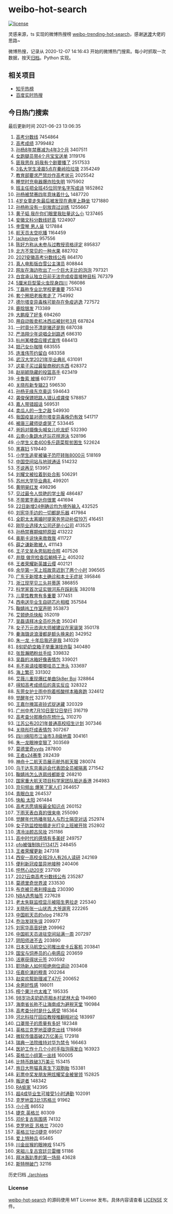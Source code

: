 # weibo-hot-search

[![license](https://img.shields.io/github/license/Arrackisarookie/weibo-hot-search)](https://github.com/Arrackisarookie/weibo-hot-search/blob/master/LICENSE)

灵感来源，ts 实现的微博热搜榜 [weibo-trending-hot-search](https://github.com/justjavac/weibo-trending-hot-search)，感谢[迷渡](https://github.com/justjavac)大佬的思路~

微博热搜，记录从 2020-12-07 14:16:43 开始的微博热门搜索。每小时抓取一次数据，按天[归档](./archives)。Python 实现。

## 相关项目
+ [知乎热榜](https://github.com/Arrackisarookie/zhihu-top-search)
+ [百度实时热搜](https://github.com/Arrackisarookie/baidu-hot-search)

## 今日热门搜索

<!-- Rank Begin -->

最后更新时间 2021-06-23 13:06:35

1. [高考分数线](https://s.weibo.com/weibo?q=%23%E9%AB%98%E8%80%83%E5%88%86%E6%95%B0%E7%BA%BF%23&Refer=top) 7454864
1. [高考成绩](https://s.weibo.com/weibo?q=%23%E9%AB%98%E8%80%83%E6%88%90%E7%BB%A9%23&Refer=top) 3799482
1. [孙杨8年禁赛减为4年3个月](https://s.weibo.com/weibo?q=%23%E5%AD%99%E6%9D%A88%E5%B9%B4%E7%A6%81%E8%B5%9B%E5%87%8F%E4%B8%BA4%E5%B9%B43%E4%B8%AA%E6%9C%88%23&Refer=top) 3407511
1. [女跑腿员带4个月宝宝送单](https://s.weibo.com/weibo?q=%23%E5%A5%B3%E8%B7%91%E8%85%BF%E5%91%98%E5%B8%A64%E4%B8%AA%E6%9C%88%E5%AE%9D%E5%AE%9D%E9%80%81%E5%8D%95%23&Refer=top) 3119176
1. [匪我思存 妈我有个剧要播了](https://s.weibo.com/weibo?q=%E5%8C%AA%E6%88%91%E6%80%9D%E5%AD%98%20%E5%A6%88%E6%88%91%E6%9C%89%E4%B8%AA%E5%89%A7%E8%A6%81%E6%92%AD%E4%BA%86&Refer=top) 2517533
1. [3名大学生凌晨5点在秦岭捡垃圾](https://s.weibo.com/weibo?q=%233%E5%90%8D%E5%A4%A7%E5%AD%A6%E7%94%9F%E5%87%8C%E6%99%A85%E7%82%B9%E5%9C%A8%E7%A7%A6%E5%B2%AD%E6%8D%A1%E5%9E%83%E5%9C%BE%23&Refer=top) 2354249
1. [教育部要求严禁炒作高考状元](https://s.weibo.com/weibo?q=%23%E6%95%99%E8%82%B2%E9%83%A8%E8%A6%81%E6%B1%82%E4%B8%A5%E7%A6%81%E7%82%92%E4%BD%9C%E9%AB%98%E8%80%83%E7%8A%B6%E5%85%83%23&Refer=top) 2025542
1. [睡觉时充电器爆炸险失明](https://s.weibo.com/weibo?q=%23%E7%9D%A1%E8%A7%89%E6%97%B6%E5%85%85%E7%94%B5%E5%99%A8%E7%88%86%E7%82%B8%E9%99%A9%E5%A4%B1%E6%98%8E%23&Refer=top) 1975902
1. [班主任把全班45位同学名字写成诗](https://s.weibo.com/weibo?q=%23%E7%8F%AD%E4%B8%BB%E4%BB%BB%E6%8A%8A%E5%85%A8%E7%8F%AD45%E4%BD%8D%E5%90%8C%E5%AD%A6%E5%90%8D%E5%AD%97%E5%86%99%E6%88%90%E8%AF%97%23&Refer=top) 1852862
1. [孙杨被禁赛四年意味着什么](https://s.weibo.com/weibo?q=%23%E5%AD%99%E6%9D%A8%E8%A2%AB%E7%A6%81%E8%B5%9B%E5%9B%9B%E5%B9%B4%E6%84%8F%E5%91%B3%E7%9D%80%E4%BB%80%E4%B9%88%23&Refer=top) 1487720
1. [4岁女童走失最后被发现在悬崖上静坐](https://s.weibo.com/weibo?q=%234%E5%B2%81%E5%A5%B3%E7%AB%A5%E8%B5%B0%E5%A4%B1%E6%9C%80%E5%90%8E%E8%A2%AB%E5%8F%91%E7%8E%B0%E5%9C%A8%E6%82%AC%E5%B4%96%E4%B8%8A%E9%9D%99%E5%9D%90%23&Refer=top) 1271880
1. [孙杨称没有一刻放弃过训练](https://s.weibo.com/weibo?q=%23%E5%AD%99%E6%9D%A8%E7%A7%B0%E6%B2%A1%E6%9C%89%E4%B8%80%E5%88%BB%E6%94%BE%E5%BC%83%E8%BF%87%E8%AE%AD%E7%BB%83%23&Refer=top) 1255667
1. [黄子韬 我在你们眼里我肚量这么小](https://s.weibo.com/weibo?q=%E9%BB%84%E5%AD%90%E9%9F%AC%20%E6%88%91%E5%9C%A8%E4%BD%A0%E4%BB%AC%E7%9C%BC%E9%87%8C%E6%88%91%E8%82%9A%E9%87%8F%E8%BF%99%E4%B9%88%E5%B0%8F&Refer=top) 1237465
1. [安徽文科分数线好高](https://s.weibo.com/weibo?q=%E5%AE%89%E5%BE%BD%E6%96%87%E7%A7%91%E5%88%86%E6%95%B0%E7%BA%BF%E5%A5%BD%E9%AB%98&Refer=top) 1224907
1. [李雪琴 男人装](https://s.weibo.com/weibo?q=%E6%9D%8E%E9%9B%AA%E7%90%B4%20%E7%94%B7%E4%BA%BA%E8%A3%85&Refer=top) 1217884
1. [航天员太空吃播](https://s.weibo.com/weibo?q=%23%E8%88%AA%E5%A4%A9%E5%91%98%E5%A4%AA%E7%A9%BA%E5%90%83%E6%92%AD%23&Refer=top) 1164459
1. [jackeylove](https://s.weibo.com/weibo?q=jackeylove&Refer=top) 957556
1. [陈好方称从未参与过教授资格评定](https://s.weibo.com/weibo?q=%23%E9%99%88%E5%A5%BD%E6%96%B9%E7%A7%B0%E4%BB%8E%E6%9C%AA%E5%8F%82%E4%B8%8E%E8%BF%87%E6%95%99%E6%8E%88%E8%B5%84%E6%A0%BC%E8%AF%84%E5%AE%9A%23&Refer=top) 895837
1. [北方不常见的一种水果](https://s.weibo.com/weibo?q=%23%E5%8C%97%E6%96%B9%E4%B8%8D%E5%B8%B8%E8%A7%81%E7%9A%84%E4%B8%80%E7%A7%8D%E6%B0%B4%E6%9E%9C%23&Refer=top) 882702
1. [2021安徽高考分数线公布](https://s.weibo.com/weibo?q=%232021%E5%AE%89%E5%BE%BD%E9%AB%98%E8%80%83%E5%88%86%E6%95%B0%E7%BA%BF%E5%85%AC%E5%B8%83%23&Refer=top) 864170
1. [真人电影版白雪公主演员](https://s.weibo.com/weibo?q=%E7%9C%9F%E4%BA%BA%E7%94%B5%E5%BD%B1%E7%89%88%E7%99%BD%E9%9B%AA%E5%85%AC%E4%B8%BB%E6%BC%94%E5%91%98&Refer=top) 808844
1. [网友在海边吹出了一个巨大无比的泡泡](https://s.weibo.com/weibo?q=%E7%BD%91%E5%8F%8B%E5%9C%A8%E6%B5%B7%E8%BE%B9%E5%90%B9%E5%87%BA%E4%BA%86%E4%B8%80%E4%B8%AA%E5%B7%A8%E5%A4%A7%E6%97%A0%E6%AF%94%E7%9A%84%E6%B3%A1%E6%B3%A1&Refer=top) 797321
1. [白宫承认独立日前无法完成疫苗接种目标](https://s.weibo.com/weibo?q=%23%E7%99%BD%E5%AE%AB%E6%89%BF%E8%AE%A4%E7%8B%AC%E7%AB%8B%E6%97%A5%E5%89%8D%E6%97%A0%E6%B3%95%E5%AE%8C%E6%88%90%E7%96%AB%E8%8B%97%E6%8E%A5%E7%A7%8D%E7%9B%AE%E6%A0%87%23&Refer=top) 767379
1. [5厘米巨型萤火虫现身四川](https://s.weibo.com/weibo?q=%235%E5%8E%98%E7%B1%B3%E5%B7%A8%E5%9E%8B%E8%90%A4%E7%81%AB%E8%99%AB%E7%8E%B0%E8%BA%AB%E5%9B%9B%E5%B7%9D%23&Refer=top) 766086
1. [丁磊称专业比学校更重要](https://s.weibo.com/weibo?q=%23%E4%B8%81%E7%A3%8A%E7%A7%B0%E4%B8%93%E4%B8%9A%E6%AF%94%E5%AD%A6%E6%A0%A1%E6%9B%B4%E9%87%8D%E8%A6%81%23&Refer=top) 755743
1. [套个圈把老板套走了](https://s.weibo.com/weibo?q=%23%E5%A5%97%E4%B8%AA%E5%9C%88%E6%8A%8A%E8%80%81%E6%9D%BF%E5%A5%97%E8%B5%B0%E4%BA%86%23&Refer=top) 754992
1. [德尔塔变异毒株可能存在免疫逃逸](https://s.weibo.com/weibo?q=%23%E5%BE%B7%E5%B0%94%E5%A1%94%E5%8F%98%E5%BC%82%E6%AF%92%E6%A0%AA%E5%8F%AF%E8%83%BD%E5%AD%98%E5%9C%A8%E5%85%8D%E7%96%AB%E9%80%83%E9%80%B8%23&Refer=top) 727572
1. [鹿晗银发](https://s.weibo.com/weibo?q=%23%E9%B9%BF%E6%99%97%E9%93%B6%E5%8F%91%23&Refer=top) 713389
1. [大鹏瘦了好多](https://s.weibo.com/weibo?q=%23%E5%A4%A7%E9%B9%8F%E7%98%A6%E4%BA%86%E5%A5%BD%E5%A4%9A%23&Refer=top) 694260
1. [用自动贩卖机冰西瓜被封号3月](https://s.weibo.com/weibo?q=%23%E7%94%A8%E8%87%AA%E5%8A%A8%E8%B4%A9%E5%8D%96%E6%9C%BA%E5%86%B0%E8%A5%BF%E7%93%9C%E8%A2%AB%E5%B0%81%E5%8F%B73%E6%9C%88%23&Refer=top) 687824
1. [一时竟分不清是猪还是狗](https://s.weibo.com/weibo?q=%23%E4%B8%80%E6%97%B6%E7%AB%9F%E5%88%86%E4%B8%8D%E6%B8%85%E6%98%AF%E7%8C%AA%E8%BF%98%E6%98%AF%E7%8B%97%23&Refer=top) 687038
1. [严浩翔少年说唱企划路透](https://s.weibo.com/weibo?q=%23%E4%B8%A5%E6%B5%A9%E7%BF%94%E5%B0%91%E5%B9%B4%E8%AF%B4%E5%94%B1%E4%BC%81%E5%88%92%E8%B7%AF%E9%80%8F%23&Refer=top) 686310
1. [杭州某楼盘应援式宣传](https://s.weibo.com/weibo?q=%23%E6%9D%AD%E5%B7%9E%E6%9F%90%E6%A5%BC%E7%9B%98%E5%BA%94%E6%8F%B4%E5%BC%8F%E5%AE%A3%E4%BC%A0%23&Refer=top) 684413
1. [妲己女仆咖啡](https://s.weibo.com/weibo?q=%E5%A6%B2%E5%B7%B1%E5%A5%B3%E4%BB%86%E5%92%96%E5%95%A1&Refer=top) 683555
1. [连淮伟签约留白](https://s.weibo.com/weibo?q=%23%E8%BF%9E%E6%B7%AE%E4%BC%9F%E7%AD%BE%E7%BA%A6%E7%95%99%E7%99%BD%23&Refer=top) 683358
1. [武汉大学2021年毕业典礼](https://s.weibo.com/weibo?q=%23%E6%AD%A6%E6%B1%89%E5%A4%A7%E5%AD%A62021%E5%B9%B4%E6%AF%95%E4%B8%9A%E5%85%B8%E7%A4%BC%23&Refer=top) 631091
1. [这辈子买过最智商税的东西](https://s.weibo.com/weibo?q=%23%E8%BF%99%E8%BE%88%E5%AD%90%E4%B9%B0%E8%BF%87%E6%9C%80%E6%99%BA%E5%95%86%E7%A8%8E%E7%9A%84%E4%B8%9C%E8%A5%BF%23&Refer=top) 628372
1. [赵丽颖隐藏的投篮高手](https://s.weibo.com/weibo?q=%23%E8%B5%B5%E4%B8%BD%E9%A2%96%E9%9A%90%E8%97%8F%E7%9A%84%E6%8A%95%E7%AF%AE%E9%AB%98%E6%89%8B%23&Refer=top) 623419
1. [卡鲁索 被捕](https://s.weibo.com/weibo?q=%E5%8D%A1%E9%B2%81%E7%B4%A2%20%E8%A2%AB%E6%8D%95&Refer=top) 607317
1. [关晓彤新专辑23](https://s.weibo.com/weibo?q=%23%E5%85%B3%E6%99%93%E5%BD%A4%E6%96%B0%E4%B8%93%E8%BE%9123%23&Refer=top) 596530
1. [孙杨无缘东京奥运](https://s.weibo.com/weibo?q=%23%E5%AD%99%E6%9D%A8%E6%97%A0%E7%BC%98%E4%B8%9C%E4%BA%AC%E5%A5%A5%E8%BF%90%23&Refer=top) 594643
1. [龚俊保镖把路人错认成龚俊](https://s.weibo.com/weibo?q=%23%E9%BE%9A%E4%BF%8A%E4%BF%9D%E9%95%96%E6%8A%8A%E8%B7%AF%E4%BA%BA%E9%94%99%E8%AE%A4%E6%88%90%E9%BE%9A%E4%BF%8A%23&Refer=top) 578857
1. [嘉人带错超话](https://s.weibo.com/weibo?q=%23%E5%98%89%E4%BA%BA%E5%B8%A6%E9%94%99%E8%B6%85%E8%AF%9D%23&Refer=top) 569531
1. [卖瓜人的一生之敌](https://s.weibo.com/weibo?q=%23%E5%8D%96%E7%93%9C%E4%BA%BA%E7%9A%84%E4%B8%80%E7%94%9F%E4%B9%8B%E6%95%8C%23&Refer=top) 549930
1. [我国疫苗对德尔塔变异毒株仍有效](https://s.weibo.com/weibo?q=%23%E6%88%91%E5%9B%BD%E7%96%AB%E8%8B%97%E5%AF%B9%E5%BE%B7%E5%B0%94%E5%A1%94%E5%8F%98%E5%BC%82%E6%AF%92%E6%A0%AA%E4%BB%8D%E6%9C%89%E6%95%88%23&Refer=top) 541717
1. [被唐三藏师徒虐哭了](https://s.weibo.com/weibo?q=%23%E8%A2%AB%E5%94%90%E4%B8%89%E8%97%8F%E5%B8%88%E5%BE%92%E8%99%90%E5%93%AD%E4%BA%86%23&Refer=top) 533445
1. [爸妈对摄像头喊女儿吃龙虾](https://s.weibo.com/weibo?q=%23%E7%88%B8%E5%A6%88%E5%AF%B9%E6%91%84%E5%83%8F%E5%A4%B4%E5%96%8A%E5%A5%B3%E5%84%BF%E5%90%83%E9%BE%99%E8%99%BE%23&Refer=top) 532390
1. [云南小象跳水还玩花样游泳](https://s.weibo.com/weibo?q=%23%E4%BA%91%E5%8D%97%E5%B0%8F%E8%B1%A1%E8%B7%B3%E6%B0%B4%E8%BF%98%E7%8E%A9%E8%8A%B1%E6%A0%B7%E6%B8%B8%E6%B3%B3%23&Refer=top) 528196
1. [小学生义卖400多斤蔬菜帮贫困生](https://s.weibo.com/weibo?q=%23%E5%B0%8F%E5%AD%A6%E7%94%9F%E4%B9%89%E5%8D%96400%E5%A4%9A%E6%96%A4%E8%94%AC%E8%8F%9C%E5%B8%AE%E8%B4%AB%E5%9B%B0%E7%94%9F%23&Refer=top) 522624
1. [黑寡妇](https://s.weibo.com/weibo?q=%E9%BB%91%E5%AF%A1%E5%A6%87&Refer=top) 519440
1. [小学生追星被骗子恐吓转账8000元](https://s.weibo.com/weibo?q=%23%E5%B0%8F%E5%AD%A6%E7%94%9F%E8%BF%BD%E6%98%9F%E8%A2%AB%E9%AA%97%E5%AD%90%E6%81%90%E5%90%93%E8%BD%AC%E8%B4%A68000%E5%85%83%23&Refer=top) 518169
1. [中国空间站与地球通话](https://s.weibo.com/weibo?q=%23%E4%B8%AD%E5%9B%BD%E7%A9%BA%E9%97%B4%E7%AB%99%E4%B8%8E%E5%9C%B0%E7%90%83%E9%80%9A%E8%AF%9D%23&Refer=top) 514232
1. [不说再见](https://s.weibo.com/weibo?q=%23%E4%B8%8D%E8%AF%B4%E5%86%8D%E8%A7%81%23&Refer=top) 513957
1. [刘耀文被拉着到处合影](https://s.weibo.com/weibo?q=%23%E5%88%98%E8%80%80%E6%96%87%E8%A2%AB%E6%8B%89%E7%9D%80%E5%88%B0%E5%A4%84%E5%90%88%E5%BD%B1%23&Refer=top) 506291
1. [苏州大学毕业典礼](https://s.weibo.com/weibo?q=%23%E8%8B%8F%E5%B7%9E%E5%A4%A7%E5%AD%A6%E6%AF%95%E4%B8%9A%E5%85%B8%E7%A4%BC%23&Refer=top) 499201
1. [黄明昊红发](https://s.weibo.com/weibo?q=%23%E9%BB%84%E6%98%8E%E6%98%8A%E7%BA%A2%E5%8F%91%23&Refer=top) 498296
1. [见过最令人惊艳的学士服](https://s.weibo.com/weibo?q=%23%E8%A7%81%E8%BF%87%E6%9C%80%E4%BB%A4%E4%BA%BA%E6%83%8A%E8%89%B3%E7%9A%84%E5%AD%A6%E5%A3%AB%E6%9C%8D%23&Refer=top) 486487
1. [不带累字表达你很累](https://s.weibo.com/weibo?q=%23%E4%B8%8D%E5%B8%A6%E7%B4%AF%E5%AD%97%E8%A1%A8%E8%BE%BE%E4%BD%A0%E5%BE%88%E7%B4%AF%23&Refer=top) 441694
1. [22日新增24例确诊均为境外输入](https://s.weibo.com/weibo?q=%2322%E6%97%A5%E6%96%B0%E5%A2%9E24%E4%BE%8B%E7%A1%AE%E8%AF%8A%E5%9D%87%E4%B8%BA%E5%A2%83%E5%A4%96%E8%BE%93%E5%85%A5%23&Refer=top) 432525
1. [刘宪华手边的一切都是乐器](https://s.weibo.com/weibo?q=%23%E5%88%98%E5%AE%AA%E5%8D%8E%E6%89%8B%E8%BE%B9%E7%9A%84%E4%B8%80%E5%88%87%E9%83%BD%E6%98%AF%E4%B9%90%E5%99%A8%23&Refer=top) 417984
1. [全职太太离婚时提家务劳动补偿19万](https://s.weibo.com/weibo?q=%23%E5%85%A8%E8%81%8C%E5%A4%AA%E5%A4%AA%E7%A6%BB%E5%A9%9A%E6%97%B6%E6%8F%90%E5%AE%B6%E5%8A%A1%E5%8A%B3%E5%8A%A8%E8%A1%A5%E5%81%BF19%E4%B8%87%23&Refer=top) 416451
1. [刚毕业选择大公司还是小公司](https://s.weibo.com/weibo?q=%23%E5%88%9A%E6%AF%95%E4%B8%9A%E9%80%89%E6%8B%A9%E5%A4%A7%E5%85%AC%E5%8F%B8%E8%BF%98%E6%98%AF%E5%B0%8F%E5%85%AC%E5%8F%B8%23&Refer=top) 413525
1. [孙杨禁赛期缩短原因](https://s.weibo.com/weibo?q=%23%E5%AD%99%E6%9D%A8%E7%A6%81%E8%B5%9B%E6%9C%9F%E7%BC%A9%E7%9F%AD%E5%8E%9F%E5%9B%A0%23&Refer=top) 413222
1. [奥斯卡说快来救救我](https://s.weibo.com/weibo?q=%23%E5%A5%A5%E6%96%AF%E5%8D%A1%E8%AF%B4%E5%BF%AB%E6%9D%A5%E6%95%91%E6%95%91%E6%88%91%23&Refer=top) 411727
1. [薛之谦新歌被人](https://s.weibo.com/weibo?q=%23%E8%96%9B%E4%B9%8B%E8%B0%A6%E6%96%B0%E6%AD%8C%E8%A2%AB%E4%BA%BA%23&Refer=top) 411143
1. [王子文吴永恩贴脸合照](https://s.weibo.com/weibo?q=%23%E7%8E%8B%E5%AD%90%E6%96%87%E5%90%B4%E6%B0%B8%E6%81%A9%E8%B4%B4%E8%84%B8%E5%90%88%E7%85%A7%23&Refer=top) 407526
1. [井胧 做完检查后躺椅子上](https://s.weibo.com/weibo?q=%E4%BA%95%E8%83%A7%20%E5%81%9A%E5%AE%8C%E6%A3%80%E6%9F%A5%E5%90%8E%E8%BA%BA%E6%A4%85%E5%AD%90%E4%B8%8A&Refer=top) 405202
1. [王者荣耀新英雄云缨](https://s.weibo.com/weibo?q=%23%E7%8E%8B%E8%80%85%E8%8D%A3%E8%80%80%E6%96%B0%E8%8B%B1%E9%9B%84%E4%BA%91%E7%BC%A8%23&Refer=top) 402121
1. [余华第一天上班故意迟到了两个小时](https://s.weibo.com/weibo?q=%23%E4%BD%99%E5%8D%8E%E7%AC%AC%E4%B8%80%E5%A4%A9%E4%B8%8A%E7%8F%AD%E6%95%85%E6%84%8F%E8%BF%9F%E5%88%B0%E4%BA%86%E4%B8%A4%E4%B8%AA%E5%B0%8F%E6%97%B6%23&Refer=top) 396565
1. [广东无新增本土确诊和本土无症状](https://s.weibo.com/weibo?q=%23%E5%B9%BF%E4%B8%9C%E6%97%A0%E6%96%B0%E5%A2%9E%E6%9C%AC%E5%9C%9F%E7%A1%AE%E8%AF%8A%E5%92%8C%E6%9C%AC%E5%9C%9F%E6%97%A0%E7%97%87%E7%8A%B6%23&Refer=top) 395846
1. [浙江现罕见三头并蒂莲](https://s.weibo.com/weibo?q=%23%E6%B5%99%E6%B1%9F%E7%8E%B0%E7%BD%95%E8%A7%81%E4%B8%89%E5%A4%B4%E5%B9%B6%E8%92%82%E8%8E%B2%23&Refer=top) 386855
1. [科学家首次证实银河系在踩刹车](https://s.weibo.com/weibo?q=%23%E7%A7%91%E5%AD%A6%E5%AE%B6%E9%A6%96%E6%AC%A1%E8%AF%81%E5%AE%9E%E9%93%B6%E6%B2%B3%E7%B3%BB%E5%9C%A8%E8%B8%A9%E5%88%B9%E8%BD%A6%23&Refer=top) 382018
1. [儿童性教育有多重要](https://s.weibo.com/weibo?q=%23%E5%84%BF%E7%AB%A5%E6%80%A7%E6%95%99%E8%82%B2%E6%9C%89%E5%A4%9A%E9%87%8D%E8%A6%81%23&Refer=top) 377451
1. [西电送毕业生自研芯片相框](https://s.weibo.com/weibo?q=%23%E8%A5%BF%E7%94%B5%E9%80%81%E6%AF%95%E4%B8%9A%E7%94%9F%E8%87%AA%E7%A0%94%E8%8A%AF%E7%89%87%E7%9B%B8%E6%A1%86%23&Refer=top) 357584
1. [鞠婧祎工作室声明](https://s.weibo.com/weibo?q=%23%E9%9E%A0%E5%A9%A7%E7%A5%8E%E5%B7%A5%E4%BD%9C%E5%AE%A4%E5%A3%B0%E6%98%8E%23&Refer=top) 353873
1. [艾顿绝杀快船](https://s.weibo.com/weibo?q=%23%E8%89%BE%E9%A1%BF%E7%BB%9D%E6%9D%80%E5%BF%AB%E8%88%B9%23&Refer=top) 352019
1. [吴磊请拜冰全员吃外卖](https://s.weibo.com/weibo?q=%23%E5%90%B4%E7%A3%8A%E8%AF%B7%E6%8B%9C%E5%86%B0%E5%85%A8%E5%91%98%E5%90%83%E5%A4%96%E5%8D%96%23&Refer=top) 350241
1. [女子万元咨询大师被建议在家装哭](https://s.weibo.com/weibo?q=%23%E5%A5%B3%E5%AD%90%E4%B8%87%E5%85%83%E5%92%A8%E8%AF%A2%E5%A4%A7%E5%B8%88%E8%A2%AB%E5%BB%BA%E8%AE%AE%E5%9C%A8%E5%AE%B6%E8%A3%85%E5%93%AD%23&Refer=top) 350178
1. [秦海璐说浪漫都是额头换来的](https://s.weibo.com/weibo?q=%23%E7%A7%A6%E6%B5%B7%E7%92%90%E8%AF%B4%E6%B5%AA%E6%BC%AB%E9%83%BD%E6%98%AF%E9%A2%9D%E5%A4%B4%E6%8D%A2%E6%9D%A5%E7%9A%84%23&Refer=top) 342952
1. [朱一龙 十年后我还是我](https://s.weibo.com/weibo?q=%E6%9C%B1%E4%B8%80%E9%BE%99%20%E5%8D%81%E5%B9%B4%E5%90%8E%E6%88%91%E8%BF%98%E6%98%AF%E6%88%91&Refer=top) 341029
1. [8旬奶奶空箱子举重演技炸裂](https://s.weibo.com/weibo?q=8%E6%97%AC%E5%A5%B6%E5%A5%B6%E7%A9%BA%E7%AE%B1%E5%AD%90%E4%B8%BE%E9%87%8D%E6%BC%94%E6%8A%80%E7%82%B8%E8%A3%82&Refer=top) 340480
1. [张哲瀚晒粉丝手绘](https://s.weibo.com/weibo?q=%23%E5%BC%A0%E5%93%B2%E7%80%9A%E6%99%92%E7%B2%89%E4%B8%9D%E6%89%8B%E7%BB%98%23&Refer=top) 339832
1. [吴磊的冰箱好像表情包](https://s.weibo.com/weibo?q=%23%E5%90%B4%E7%A3%8A%E7%9A%84%E5%86%B0%E7%AE%B1%E5%A5%BD%E5%83%8F%E8%A1%A8%E6%83%85%E5%8C%85%23&Refer=top) 339021
1. [毛不易请哇唧唧哇员工洗头](https://s.weibo.com/weibo?q=%23%E6%AF%9B%E4%B8%8D%E6%98%93%E8%AF%B7%E5%93%87%E5%94%A7%E5%94%A7%E5%93%87%E5%91%98%E5%B7%A5%E6%B4%97%E5%A4%B4%23&Refer=top) 333697
1. [海上繁花](https://s.weibo.com/weibo?q=%23%E6%B5%B7%E4%B8%8A%E7%B9%81%E8%8A%B1%23&Refer=top) 331302
1. [艾薇儿重现爆红单曲Sk8er Boi](https://s.weibo.com/weibo?q=%E8%89%BE%E8%96%87%E5%84%BF%E9%87%8D%E7%8E%B0%E7%88%86%E7%BA%A2%E5%8D%95%E6%9B%B2Sk8er%20Boi&Refer=top) 328864
1. [得知高考成绩后的真实反应](https://s.weibo.com/weibo?q=%23%E5%BE%97%E7%9F%A5%E9%AB%98%E8%80%83%E6%88%90%E7%BB%A9%E5%90%8E%E7%9A%84%E7%9C%9F%E5%AE%9E%E5%8F%8D%E5%BA%94%23&Refer=top) 328322
1. [东莞女护士雨中抱着核酸样本箱奔跑](https://s.weibo.com/weibo?q=%23%E4%B8%9C%E8%8E%9E%E5%A5%B3%E6%8A%A4%E5%A3%AB%E9%9B%A8%E4%B8%AD%E6%8A%B1%E7%9D%80%E6%A0%B8%E9%85%B8%E6%A0%B7%E6%9C%AC%E7%AE%B1%E5%A5%94%E8%B7%91%23&Refer=top) 324612
1. [觉醒年代](https://s.weibo.com/weibo?q=%E8%A7%89%E9%86%92%E5%B9%B4%E4%BB%A3&Refer=top) 323770
1. [王嘉尔掩耳盗铃式捉迷藏](https://s.weibo.com/weibo?q=%23%E7%8E%8B%E5%98%89%E5%B0%94%E6%8E%A9%E8%80%B3%E7%9B%97%E9%93%83%E5%BC%8F%E6%8D%89%E8%BF%B7%E8%97%8F%23&Refer=top) 320329
1. [广州中考7月10日至12日举行](https://s.weibo.com/weibo?q=%23%E5%B9%BF%E5%B7%9E%E4%B8%AD%E8%80%837%E6%9C%8810%E6%97%A5%E8%87%B312%E6%97%A5%E4%B8%BE%E8%A1%8C%23&Refer=top) 316719
1. [高考查分那晚你在想什么](https://s.weibo.com/weibo?q=%23%E9%AB%98%E8%80%83%E6%9F%A5%E5%88%86%E9%82%A3%E6%99%9A%E4%BD%A0%E5%9C%A8%E6%83%B3%E4%BB%80%E4%B9%88%23&Refer=top) 310270
1. [江苏公布2021年普通高校招生计划](https://s.weibo.com/weibo?q=%23%E6%B1%9F%E8%8B%8F%E5%85%AC%E5%B8%832021%E5%B9%B4%E6%99%AE%E9%80%9A%E9%AB%98%E6%A0%A1%E6%8B%9B%E7%94%9F%E8%AE%A1%E5%88%92%23&Refer=top) 307346
1. [关晓彤吓成表情包](https://s.weibo.com/weibo?q=%23%E5%85%B3%E6%99%93%E5%BD%A4%E5%90%93%E6%88%90%E8%A1%A8%E6%83%85%E5%8C%85%23&Refer=top) 307267
1. [四川绵阳市江油市3.8级地震](https://s.weibo.com/weibo?q=%E5%9B%9B%E5%B7%9D%E7%BB%B5%E9%98%B3%E5%B8%82%E6%B1%9F%E6%B2%B9%E5%B8%823.8%E7%BA%A7%E5%9C%B0%E9%9C%87&Refer=top) 304161
1. [朱一龙眼神变狠了](https://s.weibo.com/weibo?q=%23%E6%9C%B1%E4%B8%80%E9%BE%99%E7%9C%BC%E7%A5%9E%E5%8F%98%E7%8B%A0%E4%BA%86%23&Refer=top) 303569
1. [莫德里奇yyds](https://s.weibo.com/weibo?q=%23%E8%8E%AB%E5%BE%B7%E9%87%8C%E5%A5%87yyds%23&Refer=top) 287800
1. [王者s24赛季](https://s.weibo.com/weibo?q=%23%E7%8E%8B%E8%80%85s24%E8%B5%9B%E5%AD%A3%23&Refer=top) 282439
1. [神舟十二航天员展示舱外航天服](https://s.weibo.com/weibo?q=%23%E7%A5%9E%E8%88%9F%E5%8D%81%E4%BA%8C%E8%88%AA%E5%A4%A9%E5%91%98%E5%B1%95%E7%A4%BA%E8%88%B1%E5%A4%96%E8%88%AA%E5%A4%A9%E6%9C%8D%23&Refer=top) 280074
1. [乌干达东京奥运会代表团全员被隔离](https://s.weibo.com/weibo?q=%23%E4%B9%8C%E5%B9%B2%E8%BE%BE%E4%B8%9C%E4%BA%AC%E5%A5%A5%E8%BF%90%E4%BC%9A%E4%BB%A3%E8%A1%A8%E5%9B%A2%E5%85%A8%E5%91%98%E8%A2%AB%E9%9A%94%E7%A6%BB%23&Refer=top) 271542
1. [鞠婧祎怎么连肩线都能变](https://s.weibo.com/weibo?q=%23%E9%9E%A0%E5%A9%A7%E7%A5%8E%E6%80%8E%E4%B9%88%E8%BF%9E%E8%82%A9%E7%BA%BF%E9%83%BD%E8%83%BD%E5%8F%98%23&Refer=top) 268210
1. [国家重大航天项目科学家团队抵达香港](https://s.weibo.com/weibo?q=%23%E5%9B%BD%E5%AE%B6%E9%87%8D%E5%A4%A7%E8%88%AA%E5%A4%A9%E9%A1%B9%E7%9B%AE%E7%A7%91%E5%AD%A6%E5%AE%B6%E5%9B%A2%E9%98%9F%E6%8A%B5%E8%BE%BE%E9%A6%99%E6%B8%AF%23&Refer=top) 264983
1. [京句频出 爆笑了家人们](https://s.weibo.com/weibo?q=%E4%BA%AC%E5%8F%A5%E9%A2%91%E5%87%BA%20%E7%88%86%E7%AC%91%E4%BA%86%E5%AE%B6%E4%BA%BA%E4%BB%AC&Refer=top) 264657
1. [青眼白龙](https://s.weibo.com/weibo?q=%E9%9D%92%E7%9C%BC%E7%99%BD%E9%BE%99&Refer=top) 264537
1. [快船 太阳](https://s.weibo.com/weibo?q=%E5%BF%AB%E8%88%B9%20%E5%A4%AA%E9%98%B3&Refer=top) 261484
1. [高考志愿填报最全知识点](https://s.weibo.com/weibo?q=%23%E9%AB%98%E8%80%83%E5%BF%97%E6%84%BF%E5%A1%AB%E6%8A%A5%E6%9C%80%E5%85%A8%E7%9F%A5%E8%AF%86%E7%82%B9%23&Refer=top) 260152
1. [下雨天表白真的很来电](https://s.weibo.com/weibo?q=%23%E4%B8%8B%E9%9B%A8%E5%A4%A9%E8%A1%A8%E7%99%BD%E7%9C%9F%E7%9A%84%E5%BE%88%E6%9D%A5%E7%94%B5%23&Refer=top) 255090
1. [觉醒年代热播年轻人与烈士隔空对话](https://s.weibo.com/weibo?q=%23%E8%A7%89%E9%86%92%E5%B9%B4%E4%BB%A3%E7%83%AD%E6%92%AD%E5%B9%B4%E8%BD%BB%E4%BA%BA%E4%B8%8E%E7%83%88%E5%A3%AB%E9%9A%94%E7%A9%BA%E5%AF%B9%E8%AF%9D%23&Refer=top) 252974
1. [女子防监控拍摄走光打伞上班被开除](https://s.weibo.com/weibo?q=%23%E5%A5%B3%E5%AD%90%E9%98%B2%E7%9B%91%E6%8E%A7%E6%8B%8D%E6%91%84%E8%B5%B0%E5%85%89%E6%89%93%E4%BC%9E%E4%B8%8A%E7%8F%AD%E8%A2%AB%E5%BC%80%E9%99%A4%23&Refer=top) 252802
1. [清冷淡颜古风妆](https://s.weibo.com/weibo?q=%23%E6%B8%85%E5%86%B7%E6%B7%A1%E9%A2%9C%E5%8F%A4%E9%A3%8E%E5%A6%86%23&Refer=top) 251186
1. [高中时代的感情有多美好](https://s.weibo.com/weibo?q=%23%E9%AB%98%E4%B8%AD%E6%97%B6%E4%BB%A3%E7%9A%84%E6%84%9F%E6%83%85%E6%9C%89%E5%A4%9A%E7%BE%8E%E5%A5%BD%23&Refer=top) 249757
1. [ofo被强制执行1341万](https://s.weibo.com/weibo?q=%23ofo%E8%A2%AB%E5%BC%BA%E5%88%B6%E6%89%A7%E8%A1%8C1341%E4%B8%87%23&Refer=top) 248455
1. [王者荣耀更新](https://s.weibo.com/weibo?q=%E7%8E%8B%E8%80%85%E8%8D%A3%E8%80%80%E6%9B%B4%E6%96%B0&Refer=top) 247318
1. [西安一高校全班29人有26人读研](https://s.weibo.com/weibo?q=%23%E8%A5%BF%E5%AE%89%E4%B8%80%E9%AB%98%E6%A0%A1%E5%85%A8%E7%8F%AD29%E4%BA%BA%E6%9C%8926%E4%BA%BA%E8%AF%BB%E7%A0%94%23&Refer=top) 242169
1. [便利新冠疫苗异地接种](https://s.weibo.com/weibo?q=%23%E4%BE%BF%E5%88%A9%E6%96%B0%E5%86%A0%E7%96%AB%E8%8B%97%E5%BC%82%E5%9C%B0%E6%8E%A5%E7%A7%8D%23&Refer=top) 240406
1. [怦然心动20岁](https://s.weibo.com/weibo?q=%E6%80%A6%E7%84%B6%E5%BF%83%E5%8A%A820%E5%B2%81&Refer=top) 237109
1. [2021云南高考分数线公布](https://s.weibo.com/weibo?q=%232021%E4%BA%91%E5%8D%97%E9%AB%98%E8%80%83%E5%88%86%E6%95%B0%E7%BA%BF%E5%85%AC%E5%B8%83%23&Refer=top) 235287
1. [莫德里奇世界波](https://s.weibo.com/weibo?q=%E8%8E%AB%E5%BE%B7%E9%87%8C%E5%A5%87%E4%B8%96%E7%95%8C%E6%B3%A2&Refer=top) 233530
1. [布克被贝弗利撞出血](https://s.weibo.com/weibo?q=%23%E5%B8%83%E5%85%8B%E8%A2%AB%E8%B4%9D%E5%BC%97%E5%88%A9%E6%92%9E%E5%87%BA%E8%A1%80%23&Refer=top) 230390
1. [NBA选秀抽签](https://s.weibo.com/weibo?q=%23NBA%E9%80%89%E7%A7%80%E6%8A%BD%E7%AD%BE%23&Refer=top) 227628
1. [老太失联监控显示被陌生男拉走](https://s.weibo.com/weibo?q=%23%E8%80%81%E5%A4%AA%E5%A4%B1%E8%81%94%E7%9B%91%E6%8E%A7%E6%98%BE%E7%A4%BA%E8%A2%AB%E9%99%8C%E7%94%9F%E7%94%B7%E6%8B%89%E8%B5%B0%23&Refer=top) 225340
1. [关晓彤张一山状态 大爷遛弯](https://s.weibo.com/weibo?q=%E5%85%B3%E6%99%93%E5%BD%A4%E5%BC%A0%E4%B8%80%E5%B1%B1%E7%8A%B6%E6%80%81%20%E5%A4%A7%E7%88%B7%E9%81%9B%E5%BC%AF&Refer=top) 222265
1. [中国航天员的vlog](https://s.weibo.com/weibo?q=%23%E4%B8%AD%E5%9B%BD%E8%88%AA%E5%A4%A9%E5%91%98%E7%9A%84vlog%23&Refer=top) 218278
1. [乔治发球失误](https://s.weibo.com/weibo?q=%23%E4%B9%94%E6%B2%BB%E5%8F%91%E7%90%83%E5%A4%B1%E8%AF%AF%23&Refer=top) 209977
1. [刘宪华高音好绝](https://s.weibo.com/weibo?q=%23%E5%88%98%E5%AE%AA%E5%8D%8E%E9%AB%98%E9%9F%B3%E5%A5%BD%E7%BB%9D%23&Refer=top) 209962
1. [中国航天员进驻空间站满一周](https://s.weibo.com/weibo?q=%23%E4%B8%AD%E5%9B%BD%E8%88%AA%E5%A4%A9%E5%91%98%E8%BF%9B%E9%A9%BB%E7%A9%BA%E9%97%B4%E7%AB%99%E6%BB%A1%E4%B8%80%E5%91%A8%23&Refer=top) 207297
1. [阴阳师进不去](https://s.weibo.com/weibo?q=%E9%98%B4%E9%98%B3%E5%B8%88%E8%BF%9B%E4%B8%8D%E5%8E%BB&Refer=top) 203890
1. [日本天马航空公司推出皮卡丘客机](https://s.weibo.com/weibo?q=%23%E6%97%A5%E6%9C%AC%E5%A4%A9%E9%A9%AC%E8%88%AA%E7%A9%BA%E5%85%AC%E5%8F%B8%E6%8E%A8%E5%87%BA%E7%9A%AE%E5%8D%A1%E4%B8%98%E5%AE%A2%E6%9C%BA%23&Refer=top) 203841
1. [国宝与饲养员的心电感应](https://s.weibo.com/weibo?q=%23%E5%9B%BD%E5%AE%9D%E4%B8%8E%E9%A5%B2%E5%85%BB%E5%91%98%E7%9A%84%E5%BF%83%E7%94%B5%E6%84%9F%E5%BA%94%23&Refer=top) 203659
1. [活塞获得状元签](https://s.weibo.com/weibo?q=%23%E6%B4%BB%E5%A1%9E%E8%8E%B7%E5%BE%97%E7%8A%B6%E5%85%83%E7%AD%BE%23&Refer=top) 203592
1. [职场新人如何拒绝岗位调动](https://s.weibo.com/weibo?q=%23%E8%81%8C%E5%9C%BA%E6%96%B0%E4%BA%BA%E5%A6%82%E4%BD%95%E6%8B%92%E7%BB%9D%E5%B2%97%E4%BD%8D%E8%B0%83%E5%8A%A8%23&Refer=top) 203408
1. [任嘉伦演的穆青](https://s.weibo.com/weibo?q=%23%E4%BB%BB%E5%98%89%E4%BC%A6%E6%BC%94%E7%9A%84%E7%A9%86%E9%9D%92%23&Refer=top) 202264
1. [赵奕欢帮助理减了47斤](https://s.weibo.com/weibo?q=%23%E8%B5%B5%E5%A5%95%E6%AC%A2%E5%B8%AE%E5%8A%A9%E7%90%86%E5%87%8F%E4%BA%8647%E6%96%A4%23&Refer=top) 200652
1. [余男好性感](https://s.weibo.com/weibo?q=%23%E4%BD%99%E7%94%B7%E5%A5%BD%E6%80%A7%E6%84%9F%23&Refer=top) 198011
1. [榨个果汁也太难了](https://s.weibo.com/weibo?q=%23%E6%A6%A8%E4%B8%AA%E6%9E%9C%E6%B1%81%E4%B9%9F%E5%A4%AA%E9%9A%BE%E4%BA%86%23&Refer=top) 195335
1. [98岁功夫奶奶亮相乡村武林大会](https://s.weibo.com/weibo?q=%2398%E5%B2%81%E5%8A%9F%E5%A4%AB%E5%A5%B6%E5%A5%B6%E4%BA%AE%E7%9B%B8%E4%B9%A1%E6%9D%91%E6%AD%A6%E6%9E%97%E5%A4%A7%E4%BC%9A%23&Refer=top) 194960
1. [海南省长称不让海南成为避税天堂](https://s.weibo.com/weibo?q=%23%E6%B5%B7%E5%8D%97%E7%9C%81%E9%95%BF%E7%A7%B0%E4%B8%8D%E8%AE%A9%E6%B5%B7%E5%8D%97%E6%88%90%E4%B8%BA%E9%81%BF%E7%A8%8E%E5%A4%A9%E5%A0%82%23&Refer=top) 190984
1. [高考查分时是什么感受](https://s.weibo.com/weibo?q=%23%E9%AB%98%E8%80%83%E6%9F%A5%E5%88%86%E6%97%B6%E6%98%AF%E4%BB%80%E4%B9%88%E6%84%9F%E5%8F%97%23&Refer=top) 185364
1. [河北科技厅回应教授推翻相对论](https://s.weibo.com/weibo?q=%23%E6%B2%B3%E5%8C%97%E7%A7%91%E6%8A%80%E5%8E%85%E5%9B%9E%E5%BA%94%E6%95%99%E6%8E%88%E6%8E%A8%E7%BF%BB%E7%9B%B8%E5%AF%B9%E8%AE%BA%23&Refer=top) 183997
1. [口罩带子的质量有多好](https://s.weibo.com/weibo?q=%23%E5%8F%A3%E7%BD%A9%E5%B8%A6%E5%AD%90%E7%9A%84%E8%B4%A8%E9%87%8F%E6%9C%89%E5%A4%9A%E5%A5%BD%23&Refer=top) 182348
1. [英格兰克罗地亚捷克出线](https://s.weibo.com/weibo?q=%E8%8B%B1%E6%A0%BC%E5%85%B0%E5%85%8B%E7%BD%97%E5%9C%B0%E4%BA%9A%E6%8D%B7%E5%85%8B%E5%87%BA%E7%BA%BF&Refer=top) 178868
1. [微软市值首破2万亿美元](https://s.weibo.com/weibo?q=%23%E5%BE%AE%E8%BD%AF%E5%B8%82%E5%80%BC%E9%A6%96%E7%A0%B42%E4%B8%87%E4%BA%BF%E7%BE%8E%E5%85%83%23&Refer=top) 172918
1. [瑞典一法院维持对华为禁令](https://s.weibo.com/weibo?q=%23%E7%91%9E%E5%85%B8%E4%B8%80%E6%B3%95%E9%99%A2%E7%BB%B4%E6%8C%81%E5%AF%B9%E5%8D%8E%E4%B8%BA%E7%A6%81%E4%BB%A4%23&Refer=top) 166463
1. [医护工作十几个小时手指泡得发白](https://s.weibo.com/weibo?q=%23%E5%8C%BB%E6%8A%A4%E5%B7%A5%E4%BD%9C%E5%8D%81%E5%87%A0%E4%B8%AA%E5%B0%8F%E6%97%B6%E6%89%8B%E6%8C%87%E6%B3%A1%E5%BE%97%E5%8F%91%E7%99%BD%23&Refer=top) 163923
1. [英格兰小组第一出线](https://s.weibo.com/weibo?q=%23%E8%8B%B1%E6%A0%BC%E5%85%B0%E5%B0%8F%E7%BB%84%E7%AC%AC%E4%B8%80%E5%87%BA%E7%BA%BF%23&Refer=top) 160005
1. [比特币跌破3万美元](https://s.weibo.com/weibo?q=%23%E6%AF%94%E7%89%B9%E5%B8%81%E8%B7%8C%E7%A0%B43%E4%B8%87%E7%BE%8E%E5%85%83%23&Refer=top) 153415
1. [旅日大熊猫真真生下双胞胎](https://s.weibo.com/weibo?q=%23%E6%97%85%E6%97%A5%E5%A4%A7%E7%86%8A%E7%8C%AB%E7%9C%9F%E7%9C%9F%E7%94%9F%E4%B8%8B%E5%8F%8C%E8%83%9E%E8%83%8E%23&Refer=top) 153381
1. [彩票中奖发朋友圈炫耀奖金被冒领](https://s.weibo.com/weibo?q=%23%E5%BD%A9%E7%A5%A8%E4%B8%AD%E5%A5%96%E5%8F%91%E6%9C%8B%E5%8F%8B%E5%9C%88%E7%82%AB%E8%80%80%E5%A5%96%E9%87%91%E8%A2%AB%E5%86%92%E9%A2%86%23&Refer=top) 152825
1. [叛逆者](https://s.weibo.com/weibo?q=%E5%8F%9B%E9%80%86%E8%80%85&Refer=top) 148342
1. [RA偷家](https://s.weibo.com/weibo?q=%23RA%E5%81%B7%E5%AE%B6%23&Refer=top) 142395
1. [超4成毕业生可接受1小时通勤](https://s.weibo.com/weibo?q=%23%E8%B6%854%E6%88%90%E6%AF%95%E4%B8%9A%E7%94%9F%E5%8F%AF%E6%8E%A5%E5%8F%971%E5%B0%8F%E6%97%B6%E9%80%9A%E5%8B%A4%23&Refer=top) 102091
1. [克罗地亚3比1苏格兰](https://s.weibo.com/weibo?q=%E5%85%8B%E7%BD%97%E5%9C%B0%E4%BA%9A3%E6%AF%941%E8%8B%8F%E6%A0%BC%E5%85%B0&Refer=top) 91962
1. [小小孩](https://s.weibo.com/weibo?q=%E5%B0%8F%E5%B0%8F%E5%AD%A9&Refer=top) 86552
1. [捷克 英格兰](https://s.weibo.com/weibo?q=%E6%8D%B7%E5%85%8B%20%E8%8B%B1%E6%A0%BC%E5%85%B0&Refer=top) 80309
1. [邓伦复古氛围感](https://s.weibo.com/weibo?q=%23%E9%82%93%E4%BC%A6%E5%A4%8D%E5%8F%A4%E6%B0%9B%E5%9B%B4%E6%84%9F%23&Refer=top) 74132
1. [克罗地亚 苏格兰](https://s.weibo.com/weibo?q=%E5%85%8B%E7%BD%97%E5%9C%B0%E4%BA%9A%20%E8%8B%8F%E6%A0%BC%E5%85%B0&Refer=top) 73020
1. [英格兰1比0捷克](https://s.weibo.com/weibo?q=%E8%8B%B1%E6%A0%BC%E5%85%B01%E6%AF%940%E6%8D%B7%E5%85%8B&Refer=top) 69507
1. [爱上特种兵](https://s.weibo.com/weibo?q=%E7%88%B1%E4%B8%8A%E7%89%B9%E7%A7%8D%E5%85%B5&Refer=top) 65465
1. [川金丝猴的眼神戏](https://s.weibo.com/weibo?q=%23%E5%B7%9D%E9%87%91%E4%B8%9D%E7%8C%B4%E7%9A%84%E7%9C%BC%E7%A5%9E%E6%88%8F%23&Refer=top) 51475
1. [宋祖儿复古宫廷贝雷帽](https://s.weibo.com/weibo?q=%23%E5%AE%8B%E7%A5%96%E5%84%BF%E5%A4%8D%E5%8F%A4%E5%AE%AB%E5%BB%B7%E8%B4%9D%E9%9B%B7%E5%B8%BD%23&Refer=top) 51186
1. [拜冰轰趴季的第一场局](https://s.weibo.com/weibo?q=%23%E6%8B%9C%E5%86%B0%E8%BD%B0%E8%B6%B4%E5%AD%A3%E7%9A%84%E7%AC%AC%E4%B8%80%E5%9C%BA%E5%B1%80%23&Refer=top) 43628
1. [斯特林破门](https://s.weibo.com/weibo?q=%E6%96%AF%E7%89%B9%E6%9E%97%E7%A0%B4%E9%97%A8&Refer=top) 32116
<!-- Rank End -->

历史归档 [./archives](./archives)

### License

[weibo-hot-search](https://github.com/Arrackisarookie/weibo-hot-search) 的源码使用 MIT License 发布。具体内容请查看 [LICENSE](./LICENSE) 文件。
